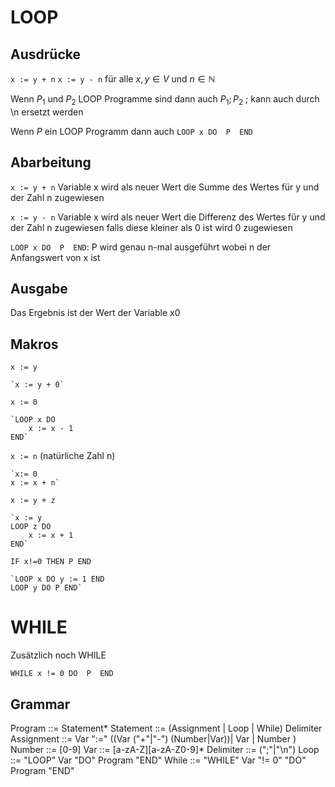 # LOOP 

## Ausdrücke
`x := y + n`
`x := y - n`
für alle $x,y \in V$ und $n \in \mathbb{N}$

Wenn $P_1$ und $P_2$ LOOP Programme sind dann auch $P_1;P_2$ ; kann auch durch \n ersetzt werden 

Wenn $P$ ein LOOP Programm dann auch 
`LOOP x DO 
    P 
END`

## Abarbeitung
`x := y + n` Variable x wird als neuer Wert die Summe des Wertes für y und der Zahl n zugewiesen 

`x := y - n` Variable x wird als neuer Wert die Differenz des Wertes für y und der Zahl n zugewiesen falls diese kleiner als 0 ist wird 0 zugewiesen 

`LOOP x DO 
    P 
END`: P wird genau n-mal ausgeführt wobei n der Anfangswert von x ist 

## Ausgabe 
Das Ergebnis ist der Wert der Variable x0 

## Makros

`x := y` 

    `x := y + 0`

`x := 0`

    `LOOP x DO
        x := x - 1
    END`

`x := n` (natürliche Zahl n)
    
    `x:= 0
    x := x + n`

`x := y + z`

    `x := y
    LOOP z DO
        x := x + 1
    END`

`IF x!=0 THEN
    P
END`

    `LOOP x DO y := 1 END
    LOOP y DO P END`

# WHILE 
Zusätzlich noch WHILE 

`WHILE x != 0 DO 
    P 
END`


## Grammar
Program ::= Statement*
Statement ::= (Assignment | Loop | While) Delimiter
Assignment ::= Var ":=" ((Var ("+"|"-") (Number|Var))| Var | Number )
Number ::= [0-9]
Var ::= [a-zA-Z][a-zA-Z0-9]*
Delimiter ::= (";"|"\n")
Loop ::= "LOOP" Var "DO" Program "END"
While ::= "WHILE" Var "!= 0" "DO" Program "END"

